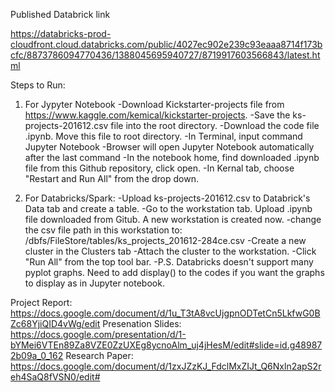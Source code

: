 Published Databrick link 

https://databricks-prod-cloudfront.cloud.databricks.com/public/4027ec902e239c93eaaa8714f173bcfc/8873786094770436/1388045695940727/8719917603566843/latest.html

Steps to Run: 
1. For Jypyter Notebook
-Download Kickstarter-projects file from https://www.kaggle.com/kemical/kickstarter-projects.
-Save the ks-projects-201612.csv file into the root directory. 
-Download the code file .ipynb. Move this file to root directory.
-In Terminal, input command Jupyter Notebook
-Browser will open Jupyter Notebook automatically after the last command
-In the notebook home, find downloaded .ipynb file from this Github repository, click open.
-In Kernal tab, choose "Restart and Run All" from the drop down.


2. For Databricks/Spark: 
-Upload ks-projects-201612.csv to Databrick's Data tab and create a table. 
-Go to the workstation tab. Upload .ipynb file downloaded from Gitub. A new workstation is created now.
-change the csv file path in this workstation to: /dbfs/FileStore/tables/ks_projects_201612-284ce.csv
-Create a new cluster in the Clusters tab
-Attach the cluster to the workstation.
-Click "Run All" from the top tool bar.
-P.S. Databricks doesn't support many pyplot graphs. Need to add display() to the codes if you want the graphs to display as in Jupyter notebook. 


Project Report: https://docs.google.com/document/d/1u_T3tA8vcUjgpnODTetCn5LkfwG0BZc68YjiQID4vWg/edit
Presenation Slides: https://docs.google.com/presentation/d/1-bYMei6VTEn89Za8VZE0ZzUXEg8ycnoAlm_uj4jHesM/edit#slide=id.g489872b09a_0_162
Research Paper: https://docs.google.com/document/d/1zxJZzKJ_FdclMxZIJt_Q6Nxln2apS2reh4SaQ8fVSN0/edit#

